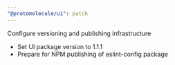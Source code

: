 ```yaml
---
"@protomolecule/ui": patch
---
```


Configure versioning and publishing infrastructure

- Set UI package version to 1.1.1
- Prepare for NPM publishing of eslint-config package
